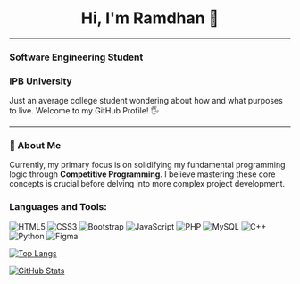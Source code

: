 
<h1 align="center">Hi, I'm Ramdhan 👋</h1>
<hr>

### Software Engineering Student 
### IPB University

Just an average college student wondering about how and what purposes to live. Welcome to my GitHub Profile! 🖐️

---

### 🚀 About Me

Currently, my primary focus is on solidifying my fundamental programming logic through **Competitive Programming**. I believe mastering these core concepts is crucial before delving into more complex project development.

### Languages and Tools:

<p align="left">
  <img src="https://img.shields.io/badge/-HTML5-E34F26?style=flat&logo=html5&logoColor=white" alt="HTML5" />
  <img src="https://img.shields.io/badge/-CSS3-1572B6?style=flat&logo=css3&logoColor=white" alt="CSS3" />
  <img src="https://img.shields.io/badge/-Bootstrap-563D7C?style=flat&logo=bootstrap&logoColor=white" alt="Bootstrap" />
  <img src="https://img.shields.io/badge/-JavaScript-F7DF1E?style=flat&logo=javascript&logoColor=black" alt="JavaScript" />
  <img src="https://img.shields.io/badge/-PHP-777BB4?style=flat&logo=php&logoColor=white" alt="PHP" />
  <img src="https://img.shields.io/badge/-MySQL-4479A1?style=flat&logo=mysql&logoColor=white" alt="MySQL" />
  <img src="https://img.shields.io/badge/-C%2B%2B-00599C?style=flat&logo=c%2B%2B&logoColor=white" alt="C++" />
  <img src="https://img.shields.io/badge/-Python-3776AB?style=flat&logo=python&logoColor=white" alt="Python" />
  <img src="https://img.shields.io/badge/-Figma-F24E1E?style=flat&logo=figma&logoColor=white" alt="Figma" />
</p>

[![Top Langs](https://github-readme-stats.vercel.app/api/top-langs/?username=Ram24-L&layout=compact&theme=radical)](https://github.com/[Ram24-L])

[![GitHub Stats](https://github-readme-stats.vercel.app/api?username=Ram24-L&show_icons=true&theme=radical)](https://github.com/Ram24-L)